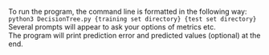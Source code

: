 To run the program, the command line is formatted in the following way: \
`python3 DecisionTree.py {training set directory} {test set directory}` \
Several prompts will appear to ask your options of metrics etc. \
The program will print prediction error and predicted values (optional) at the end.
